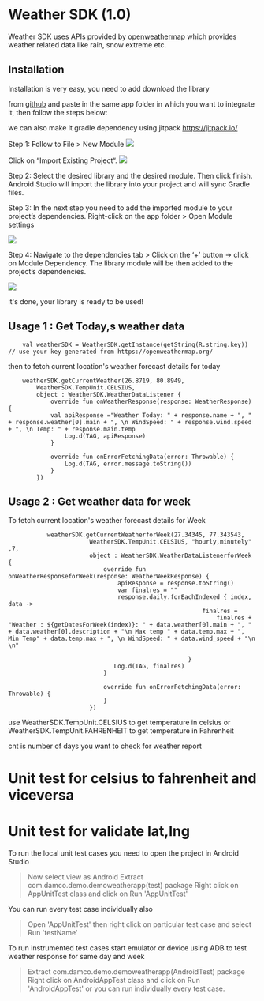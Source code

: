 # Weather SDK (1.0)

Weather SDK uses APIs provided by [openweathermap](https://openweathermap.org/) which provides
weather related data like rain, snow extreme etc.

## Installation

Installation is very easy, you need to add download the library

from [github](https://github.com/swarandamco/WeatherAppAndSdk/tree/master/weatherlibrary) and paste in the
same app folder in which you want to integrate it, then follow the steps below:

we can also make it gradle dependency using jitpack
https://jitpack.io/

Step 1: Follow to File > New Module
![](https://www.geeksforgeeks.org/how-to-add-a-library-project-to-android-studio/)

Click on “Import Existing Project“.
![](https://media.geeksforgeeks.org/wp-content/uploads/20210327124538/Zm7QO.png)

Step 2: Select the desired library and the desired module. Then click finish. Android Studio will
import the library into your project and will sync Gradle files.

Step 3: In the next step you need to add the imported module to your project’s dependencies.
Right-click on the app folder > Open Module settings

![](https://media.geeksforgeeks.org/wp-content/uploads/20210326232940/Screenshot414.png)

Step 4: Navigate to the dependencies tab > Click on the ‘+’ button -> click on Module Dependency.
The library module will be then added to the project’s dependencies.

![](https://media.geeksforgeeks.org/wp-content/uploads/20210326233244/Screenshot420.png)

it's done, your library is ready to be used!

## Usage 1 : Get Today,s weather data

        val weatherSDK = WeatherSDK.getInstance(getString(R.string.key)) // use your key generated from https://openweathermap.org/

then to fetch current location's weather forecast details for today

        weatherSDK.getCurrentWeather(26.8719, 80.8949,
            WeatherSDK.TempUnit.CELSIUS,
            object : WeatherSDK.WeatherDataListener {
                override fun onWeatherResponse(response: WeatherResponse) {
                val apiResponse ="Weather Today: " + response.name + ", " + response.weather[0].main + ", \n WindSpeed: " + response.wind.speed + ", \n Temp: " + response.main.temp
                    Log.d(TAG, apiResponse)
                }

                override fun onErrorFetchingData(error: Throwable) {
                    Log.d(TAG, error.message.toString())
                }
            })

## Usage 2 : Get weather data for week

To fetch current location's weather forecast details for Week

               weatherSDK.getCurrentWeatherforWeek(27.34345, 77.343543,
                           WeatherSDK.TempUnit.CELSIUS, "hourly,minutely" ,7,
                           object : WeatherSDK.WeatherDataListenerforWeek {
                               override fun onWeatherResponseforWeek(response: WeatherWeekResponse) {
                                   apiResponse = response.toString()
                                   var finalres = ""
                                   response.daily.forEachIndexed { index, data ->
                                                           finalres =
                                                               finalres + "Weather : ${getDatesForWeek(index)}: " + data.weather[0].main + ", " + data.weather[0].description + "\n Max temp " + data.temp.max + ", Min Temp" + data.temp.max + ", \n WindSpeed: " + data.wind_speed + "\n \n"

                                                       }
                                  Log.d(TAG, finalres)
                               }

                               override fun onErrorFetchingData(error: Throwable) {
                               }
                           })


use WeatherSDK.TempUnit.CELSIUS to get temperature in celsius or WeatherSDK.TempUnit.FAHRENHEIT to
get temperature in Fahrenheit

cnt is number of days you want to check for weather report

# Unit test for celsius to fahrenheit and viceversa
# Unit test for validate lat,lng

To run the local unit test cases you need to open the project in Android Studio
>  Now select view as Android
>  Extract com.damco.demo.demoweatherapp(test) package
>  Right click on AppUnitTest class and click on Run 'AppUnitTest'

 You can run every test case individually also
> Open 'AppUnitTest' then right click on particular test case and select Run 'testName'


To run instrumented test cases start emulator or device using ADB to test weather response for same day and week
>  Extract com.damco.demo.demoweatherapp(AndroidTest) package
>  Right click on AndroidAppTest class and click on Run 'AndroidAppTest' or you can run individually every test case.


      
